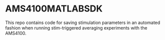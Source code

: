 # AMS4100MATLABSDK #
This repo contains code for saving stimulation parameters in an automated fashion when running stim-triggered averaging experiments with the AMS4100.
